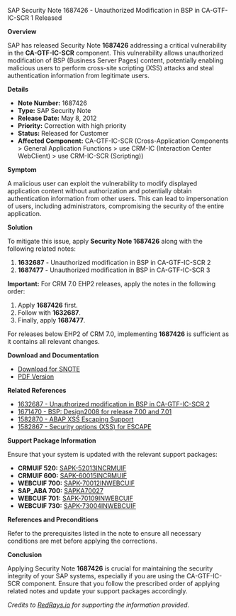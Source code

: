 SAP Security Note 1687426 - Unauthorized Modification in BSP in CA-GTF-IC-SCR 1 Released

**Overview**

SAP has released Security Note **1687426** addressing a critical vulnerability in the **CA-GTF-IC-SCR** component. This vulnerability allows unauthorized modification of BSP (Business Server Pages) content, potentially enabling malicious users to perform cross-site scripting (XSS) attacks and steal authentication information from legitimate users.

**Details**

- **Note Number:** 1687426
- **Type:** SAP Security Note
- **Release Date:** May 8, 2012
- **Priority:** Correction with high priority
- **Status:** Released for Customer
- **Affected Component:** CA-GTF-IC-SCR (Cross-Application Components > General Application Functions > use CRM-IC (Interaction Center WebClient) > use CRM-IC-SCR (Scripting))

**Symptom**

A malicious user can exploit the vulnerability to modify displayed application content without authorization and potentially obtain authentication information from other users. This can lead to impersonation of users, including administrators, compromising the security of the entire application.

**Solution**

To mitigate this issue, apply **Security Note 1687426** along with the following related notes:

1. **1632687** - Unauthorized modification in BSP in CA-GTF-IC-SCR 2
2. **1687477** - Unauthorized modification in BSP in CA-GTF-IC-SCR 3

**Important:** For CRM 7.0 EHP2 releases, apply the notes in the following order:
1. Apply **1687426** first.
2. Follow with **1632687**.
3. Finally, apply **1687477**.

For releases below EHP2 of CRM 7.0, implementing **1687426** is sufficient as it contains all relevant changes.

**Download and Documentation**

- [Download for SNOTE](https://notesdownloads.sap.com/note/0040000010024052017)
- [PDF Version](https://userapps.support.sap.com/sap/support/sfm/notes/print/0001687426?language=en-US&token=9CD6010EC7AAFBD3C202612D320A0DFB)

**Related References**

- [1632687 - Unauthorized modification in BSP in CA-GTF-IC-SCR 2](https://me.sap.com/notes/0001632687)
- [1671470 - BSP: Design2008 for release 7.00 and 7.01](https://me.sap.com/notes/0001671470)
- [1582870 - ABAP XSS Escaping Support](https://me.sap.com/notes/0001582870)
- [1582867 - Security options (XSS) for ESCAPE](https://me.sap.com/notes/0001582867)

**Support Package Information**

Ensure that your system is updated with the relevant support packages:

- **CRMUIF 520:** [SAPK-52013INCRMUIF](https://me.sap.com/supportpackage/SAPK-52013INCRMUIF)
- **CRMUIF 600:** [SAPK-60015INCRMUIF](https://me.sap.com/supportpackage/SAPK-60015INCRMUIF)
- **WEBCUIF 700:** [SAPK-70012INWEBCUIF](https://me.sap.com/supportpackage/SAPK-70012INWEBCUIF)
- **SAP_ABA 700:** [SAPKA70027](https://me.sap.com/supportpackage/SAPKA70027)
- **WEBCUIF 701:** [SAPK-70109INWEBCUIF](https://me.sap.com/supportpackage/SAPK-70109INWEBCUIF)
- **WEBCUIF 730:** [SAPK-73004INWEBCUIF](https://me.sap.com/supportpackage/SAPK-73004INWEBCUIF)

**References and Preconditions**

Refer to the prerequisites listed in the note to ensure all necessary conditions are met before applying the corrections.

**Conclusion**

Applying Security Note **1687426** is crucial for maintaining the security integrity of your SAP systems, especially if you are using the CA-GTF-IC-SCR component. Ensure that you follow the prescribed order of applying related notes and update your support packages accordingly.

*Credits to [RedRays.io](https://redrays.io) for supporting the information provided.*